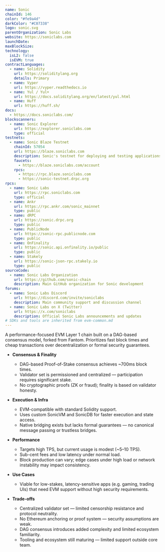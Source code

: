 ```yaml
---
name: Sonic
chainId: 146
color: "#fe9a4d"
darkColor: "#C07338"
logo: sonic.svg
parentOrganization: Sonic Labs
website: https://soniclabs.com
launchDate: 
maxBlockSize: 
technology:
  isL2: false
  isEVM: true
contractLanguages:
  - name: Solidity
    url: https://soliditylang.org
    details: Primary
  - name: Vyper
    url: https://vyper.readthedocs.io
  - name: Yul / Yul+
    url: https://docs.soliditylang.org/en/latest/yul.html
  - name: Huff
    url: https://huff.sh/
docs:
  - https://docs.soniclabs.com/
blockscanners:
  - name: Sonic Explorer
    url: https://explorer.soniclabs.com
    type: official
testnets:
  - name: Sonic Blaze Testnet
    chainId: 57054
    url: https://blaze.soniclabs.com
    description: Sonic's testnet for deploying and testing applications on the high-performance Sonic blockchain.
    faucets:
      - https://blaze.soniclabs.com/account
    rpcs:
      - https://rpc.blaze.soniclabs.com
      - https://sonic-testnet.drpc.org
rpcs:
  - name: Sonic Labs
    url: https://rpc.soniclabs.com
    type: official
  - name: Ankr
    url: https://rpc.ankr.com/sonic_mainnet
    type: public
  - name: dRPC
    url: https://sonic.drpc.org
    type: public
  - name: PublicNode
    url: https://sonic-rpc.publicnode.com
    type: public
  - name: OnFinality
    url: https://sonic.api.onfinality.io/public
    type: public
  - name: Stakely
    url: https://sonic-json-rpc.stakely.io
    type: public
sourceCode:
  - name: Sonic Labs Organization
    url: https://github.com/sonic-chain
    description: Main GitHub organization for Sonic development
forums:
  - name: Sonic Labs Discord
    url: https://discord.com/invite/soniclabs
    description: Main community support and discussion channel
  - name: Sonic Labs on X (Twitter)  
    url: https://x.com/soniclabs
    description: Official Sonic Labs announcements and updates
# SDKs and tools are inherited from evm-common.md
---
```


A performance-focused EVM Layer 1 chain built on a DAG-based consensus model, forked from Fantom. Prioritizes fast block times and cheap transactions over decentralization or formal security guarantees.

- **Consensus & Finality**  
  - DAG-based Proof-of-Stake consensus achieves ~700ms block times.  
  - Validator set is permissioned and centralized — participation requires significant stake.  
  - No cryptographic proofs (ZK or fraud); finality is based on validator honesty.

- **Execution & Infra**  
  - EVM-compatible with standard Solidity support.  
  - Uses custom SonicVM and SonicDB for faster execution and state access.  
  - Native bridging exists but lacks formal guarantees — no canonical message passing or trustless bridges.

- **Performance**  
  - Targets high TPS, but current usage is modest (~5–10 TPS).  
  - Sub-cent fees and low latency under normal load.  
  - Block production can vary; edge cases under high load or network instability may impact consistency.

- **Use Cases**  
  - Viable for low-stakes, latency-sensitive apps (e.g. gaming, trading UIs) that need EVM support without high security requirements.

- **Trade-offs**  
  - Centralized validator set — limited censorship resistance and protocol neutrality.  
  - No Ethereum anchoring or proof system — security assumptions are weak.  
  - DAG consensus introduces added complexity and limited ecosystem familiarity.  
  - Tooling and ecosystem still maturing — limited support outside core team.